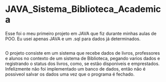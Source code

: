 # JAVA_Sistema_Biblioteca_Academica
Esse foi o meu primeiro projeto em JAVA que fiz durante minhas aulas de POO. Eu usei apenas JAVA e um .sql para dados já determinados. 

##
 O projeto consiste em um sistema que recebe dados de livros, professores e alunos no contexto de um sistema de Biblioteca, pegando varios dados e registrando o status dos livros, como, se estão disponiveis e emprestados. Infelizmente não foi implementado um banco de dados, então não é possiveol salvar os dados uma vez que o programa é fechado.

